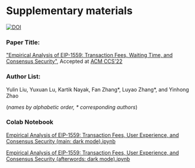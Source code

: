 # Supplementary materials
[![DOI](https://zenodo.org/badge/DOI/10.5281/zenodo.6443223.svg)](https://doi.org/10.5281/zenodo.6443223)
### Paper Title: 

["Empirical Analysis of EIP-1559: Transaction Fees, Waiting Time, and Consensus Security"](https://arxiv.org/abs/2201.05574), Accepted at [ACM CCS'22](https://www.sigsac.org/ccs/CCS2022/call-for-papers.html)

### Author List: 

Yulin Liu, Yuxuan Lu, Kartik Nayak, Fan Zhang\*, Luyao Zhang\*, and Yinhong Zhao 

(*names by alphabetic order, \* corresponding authors*)

### Colab Notebook
[Empirical Analysis of EIP-1559: Transaction Fees, User Experience, and Consensus Security (main: dark mode).ipynb](https://colab.research.google.com/drive/1ZCklHeCyWwR07F9arfrLvboNDCDhbzm3?usp=sharing)

[Empirical Analysis of EIP-1559: Transaction Fees, User Experience, and Consensus Security (afterwords: dark mode).ipynb](https://colab.research.google.com/drive/13Z_epFrZJHtQjXb24Y4JuYDnw8YUPw3l?usp=sharing)


